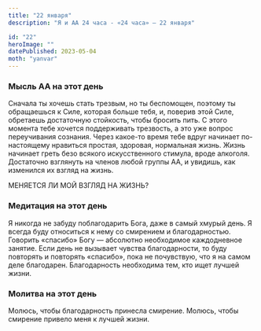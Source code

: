 ```yaml
---
title: "22 января"
description: "Я и АА 24 часа - «24 часа» — 22 января"

id: "22"
heroImage: ""
datePublished: 2023-05-04
moth: "yanvar"
---
```


### Мысль АА на этот день

Сначала ты хочешь стать трезвым, но ты беспомощен, поэтому ты обращаешься к
Силе, которая больше тебя, и, поверив этой Силе, обретаешь достаточную
стойкость, чтобы бросить пить. С этого момента тебе хочется поддерживать
трезвость, а это уже вопрос переучивания сознания. Через какое-то время тебе
вдруг начинает по-настоящему нравиться простая, здоровая, нормальная жизнь.
Жизнь начинает греть безо всякого искусственного стимула, вроде алкоголя.
Достаточно взглянуть на членов любой группы АА, и увидишь, как изменился их
взгляд на жизнь.

МЕНЯЕТСЯ ЛИ МОЙ ВЗГЛЯД НА ЖИЗНЬ?

### Медитация на этот день

Я никогда не забуду поблагодарить Бога, даже в самый хмурый день. Я всегда
буду относиться к нему со смирением и благодарностью. Говорить «спасибо» Богу
— абсолютно необходимое каждодневное занятие. Если день не вызывает чувства
благодарности, то буду повторять и повторять «спасибо», пока не почувствую,
что я на самом деле благодарен. Благодарность необходима тем, кто ищет лучшей
жизни.

### Молитва на этот день

Молюсь, чтобы благодарность принесла смирение. Молюсь, чтобы смирение привело
меня к лучшей жизни.
